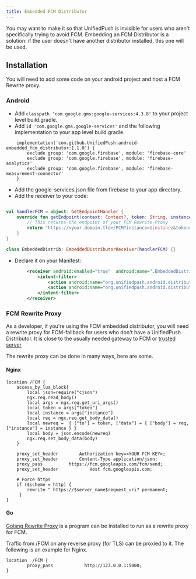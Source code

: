 ```yaml
---
title: Embedded FCM Distributor
---
```


You may want to make it so that UnifiedPush is invisible for users who aren't specifically trying to avoid FCM. Embedding an FCM Distributor is a solution: if the user doesn't have another distributor installed, this one will be used.

## Installation

You will need to add some code on your android project and host a FCM Rewrite proxy.

### Android

* Add `classpath 'com.google.gms:google-services:4.3.8'` to your project level build.gradle.
* Add `id 'com.google.gms.google-services'` and the following implementation to your app level build.gradle.
```
    implementation('com.github.UnifiedPush:android-embedded_fcm_distributor:1.1.0') {
        exclude group: 'com.google.firebase', module: 'firebase-core'
        exclude group: 'com.google.firebase', module: 'firebase-analytics'
        exclude group: 'com.google.firebase', module: 'firebase-measurement-connector'
    }
```
* Add the google-services.json file from firebase to your app directory.
* Add the receiver to your code:

```kotlin

val handlerFCM = object: GetEndpointHandler {
    override fun getEndpoint(context: Context?, token: String, instance: String): String {
        // This returns the endpoint of your FCM Rewrite-Proxy
        return "https://<your.domain.tld>/FCM?instance=$instance&token=$token"
    }
}

class EmbeddedDistrib: EmbeddedDistributorReceiver(handlerFCM) {}
```

* Declare it on your Manifest:

```xml
        <receiver android:enabled="true"  android:name=".EmbeddedDistrib" android:exported="false">
            <intent-filter>
                <action android:name="org.unifiedpush.android.distributor.REGISTER"/>
                <action android:name="org.unifiedpush.android.distributor.UNREGISTER"/>
            </intent-filter>
        </receiver>
```

### FCM Rewrite Proxy

As a developer, if you're using the FCM embedded distributor, you will need a rewrite proxy for FCM-fallback for users who don't have a UnifiedPush Distributor. It is close to the usually needed gateway to FCM or [trusted server](https://firebase.google.com/docs/cloud-messaging/server)

The rewrite proxy can be done in many ways, here are some.

#### Nginx

```nginx
location /FCM {
    access_by_lua_block{
        local json=require("cjson")
        ngx.req.read_body()
        local args = ngx.req.get_uri_args()
        local token = args["token"]
        local instance = args["instance"]
        local req = ngx.req.get_body_data()
        local newreq =  { ["to"] = token, ["data"] = { ["body"] = req, ["instance"] = instance } }
        local body = json.encode(newreq)
        ngx.req.set_body_data(body)
    }

    proxy_set_header		Authorization key=<YOUR FCM KEY>;
    proxy_set_header		Content-Type application/json;
    proxy_pass			https://fcm.googleapis.com/fcm/send;
    proxy_set_header            Host fcm.googleapis.com;

    # Force https
    if ($scheme = http) {
        rewrite ^ https://$server_name$request_uri? permanent;
     }
}

```

#### Go

[Golang Rewrite Proxy](https://github.com/karmanyaahm/golang-unified-push-rewrite-proxy) is a program can be installed to run as a rewrite proxy for FCM.

Traffic from /FCM on any reverse proxy (for TLS) can be proxied to it. The following is an example for Nginx.

```nginx
location  /FCM {
        proxy_pass            http://127.0.0.1:5000;
}
```
